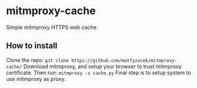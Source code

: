 # mitmproxy-cache
Simple mitmproxy HTTPS web cache.
## How to install
Clone the repo:
`git clone https://github.com/matfyzacek/mitmproxy-cache/`
Download mitmproxy, and setup your browser to trust mitmproxy certificate.
Then run:
`mitmproxy -s cache.py`
Final step is to setup system to use mitmproxy as proxy.
